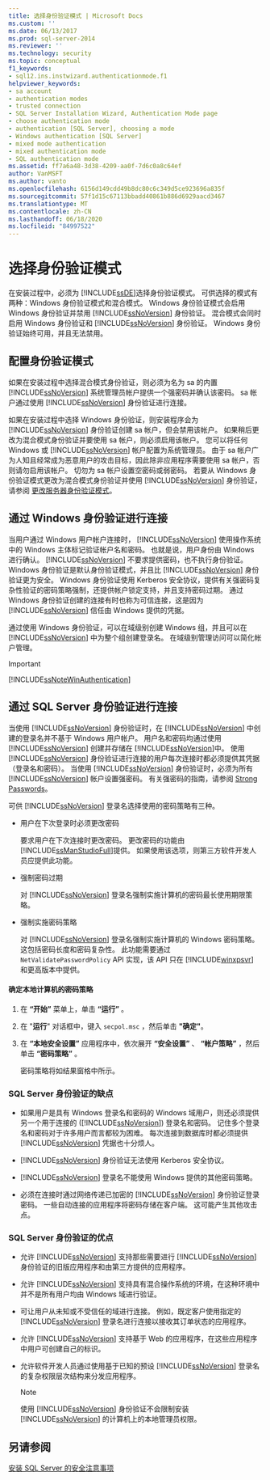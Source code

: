 ```yaml
---
title: 选择身份验证模式 | Microsoft Docs
ms.custom: ''
ms.date: 06/13/2017
ms.prod: sql-server-2014
ms.reviewer: ''
ms.technology: security
ms.topic: conceptual
f1_keywords:
- sql12.ins.instwizard.authenticationmode.f1
helpviewer_keywords:
- sa account
- authentication modes
- trusted connection
- SQL Server Installation Wizard, Authentication Mode page
- choose authentication mode
- authentication [SQL Server], choosing a mode
- Windows authentication [SQL Server]
- mixed mode authentication
- mixed authentication mode
- SQL authentication mode
ms.assetid: ff7a6a48-3d38-4209-aa0f-7d6c0a8c64ef
author: VanMSFT
ms.author: vanto
ms.openlocfilehash: 6156d149cdd49b8dc80c6c349d5ce923696a835f
ms.sourcegitcommit: 57f1d15c67113bbadd40861b886d6929aacd3467
ms.translationtype: MT
ms.contentlocale: zh-CN
ms.lasthandoff: 06/18/2020
ms.locfileid: "84997522"
---
```

# <a name="choose-an-authentication-mode"></a>选择身份验证模式
  在安装过程中，必须为 [!INCLUDE[ssDE](../../includes/ssde-md.md)]选择身份验证模式。 可供选择的模式有两种：Windows 身份验证模式和混合模式。 Windows 身份验证模式会启用 Windows 身份验证并禁用 [!INCLUDE[ssNoVersion](../../includes/ssnoversion-md.md)] 身份验证。 混合模式会同时启用 Windows 身份验证和 [!INCLUDE[ssNoVersion](../../includes/ssnoversion-md.md)] 身份验证。 Windows 身份验证始终可用，并且无法禁用。  
  
## <a name="configuring-the-authentication-mode"></a>配置身份验证模式  
 如果在安装过程中选择混合模式身份验证，则必须为名为 sa 的内置 [!INCLUDE[ssNoVersion](../../includes/ssnoversion-md.md)] 系统管理员帐户提供一个强密码并确认该密码。 sa 帐户通过使用 [!INCLUDE[ssNoVersion](../../includes/ssnoversion-md.md)] 身份验证进行连接。  
  
 如果在安装过程中选择 Windows 身份验证，则安装程序会为 [!INCLUDE[ssNoVersion](../../includes/ssnoversion-md.md)] 身份验证创建 sa 帐户，但会禁用该帐户。 如果稍后更改为混合模式身份验证并要使用 sa 帐户，则必须启用该帐户。 您可以将任何 Windows 或 [!INCLUDE[ssNoVersion](../../includes/ssnoversion-md.md)] 帐户配置为系统管理员。 由于 sa 帐户广为人知且经常成为恶意用户的攻击目标，因此除非应用程序需要使用 sa 帐户，否则请勿启用该帐户。 切勿为 sa 帐户设置空密码或弱密码。 若要从 Windows 身份验证模式更改为混合模式身份验证并使用 [!INCLUDE[ssNoVersion](../../includes/ssnoversion-md.md)] 身份验证，请参阅 [更改服务器身份验证模式](../../database-engine/configure-windows/change-server-authentication-mode.md)。  
  
## <a name="connecting-through-windows-authentication"></a>通过 Windows 身份验证进行连接  
 当用户通过 Windows 用户帐户连接时， [!INCLUDE[ssNoVersion](../../includes/ssnoversion-md.md)] 使用操作系统中的 Windows 主体标记验证帐户名和密码。 也就是说，用户身份由 Windows 进行确认。 [!INCLUDE[ssNoVersion](../../includes/ssnoversion-md.md)] 不要求提供密码，也不执行身份验证。 Windows 身份验证是默认身份验证模式，并且比 [!INCLUDE[ssNoVersion](../../includes/ssnoversion-md.md)] 身份验证更为安全。 Windows 身份验证使用 Kerberos 安全协议，提供有关强密码复杂性验证的密码策略强制，还提供帐户锁定支持，并且支持密码过期。 通过 Windows 身份验证创建的连接有时也称为可信连接，这是因为 [!INCLUDE[ssNoVersion](../../includes/ssnoversion-md.md)] 信任由 Windows 提供的凭据。  
  
 通过使用 Windows 身份验证，可以在域级别创建 Windows 组，并且可以在 [!INCLUDE[ssNoVersion](../../includes/ssnoversion-md.md)] 中为整个组创建登录名。 在域级别管理访问可以简化帐户管理。  
  
> [!IMPORTANT]  
>  [!INCLUDE[ssNoteWinAuthentication](../../includes/ssnotewinauthentication-md.md)]  
  
## <a name="connecting-through-sql-server-authentication"></a>通过 SQL Server 身份验证进行连接  
 当使用 [!INCLUDE[ssNoVersion](../../includes/ssnoversion-md.md)] 身份验证时，在 [!INCLUDE[ssNoVersion](../../includes/ssnoversion-md.md)] 中创建的登录名并不基于 Windows 用户帐户。 用户名和密码均通过使用 [!INCLUDE[ssNoVersion](../../includes/ssnoversion-md.md)] 创建并存储在 [!INCLUDE[ssNoVersion](../../includes/ssnoversion-md.md)]中。 使用 [!INCLUDE[ssNoVersion](../../includes/ssnoversion-md.md)] 身份验证进行连接的用户每次连接时都必须提供其凭据（登录名和密码）。 当使用 [!INCLUDE[ssNoVersion](../../includes/ssnoversion-md.md)] 身份验证时，必须为所有 [!INCLUDE[ssNoVersion](../../includes/ssnoversion-md.md)] 帐户设置强密码。 有关强密码的指南，请参阅 [Strong Passwords](strong-passwords.md)。  
  
 可供 [!INCLUDE[ssNoVersion](../../includes/ssnoversion-md.md)] 登录名选择使用的密码策略有三种。  
  
-   用户在下次登录时必须更改密码  
  
     要求用户在下次连接时更改密码。 更改密码的功能由 [!INCLUDE[ssManStudioFull](../../includes/ssmanstudiofull-md.md)]提供。 如果使用该选项，则第三方软件开发人员应提供此功能。  
  
-   强制密码过期  
  
     对 [!INCLUDE[ssNoVersion](../../includes/ssnoversion-md.md)] 登录名强制实施计算机的密码最长使用期限策略。  
  
-   强制实施密码策略  
  
     对 [!INCLUDE[ssNoVersion](../../includes/ssnoversion-md.md)] 登录名强制实施计算机的 Windows 密码策略。 这包括密码长度和密码复杂性。 此功能需要通过 `NetValidatePasswordPolicy` API 实现，该 API 只在 [!INCLUDE[winxpsvr](../../includes/winxpsvr-md.md)] 和更高版本中提供。  
  
#### <a name="to-determine-the-password-policies-of-the-local-computer"></a>确定本地计算机的密码策略  
  
1.  在 **“开始”** 菜单上，单击 **“运行”** 。  
  
2.  在 "**运行**" 对话框中，键入 `secpol.msc` ，然后单击 **"确定"**。  
  
3.  在 **“本地安全设置”** 应用程序中，依次展开 **“安全设置”** 、 **“帐户策略”** ，然后单击 **“密码策略”** 。  
  
     密码策略将如结果窗格中所示。  
  
### <a name="disadvantages-of-sql-server-authentication"></a>SQL Server 身份验证的缺点  
  
-   如果用户是具有 Windows 登录名和密码的 Windows 域用户，则还必须提供另一个用于连接的 ([!INCLUDE[ssNoVersion](../../includes/ssnoversion-md.md)]) 登录名和密码。 记住多个登录名和密码对于许多用户而言都较为困难。 每次连接到数据库时都必须提供 [!INCLUDE[ssNoVersion](../../includes/ssnoversion-md.md)] 凭据也十分烦人。  
  
-   [!INCLUDE[ssNoVersion](../../includes/ssnoversion-md.md)] 身份验证无法使用 Kerberos 安全协议。  
  
-   [!INCLUDE[ssNoVersion](../../includes/ssnoversion-md.md)] 登录名不能使用 Windows 提供的其他密码策略。  
  
-   必须在连接时通过网络传递已加密的 [!INCLUDE[ssNoVersion](../../includes/ssnoversion-md.md)] 身份验证登录密码。 一些自动连接的应用程序将密码存储在客户端。 这可能产生其他攻击点。  
  
### <a name="advantages-of-sql-server-authentication"></a>SQL Server 身份验证的优点  
  
-   允许 [!INCLUDE[ssNoVersion](../../includes/ssnoversion-md.md)] 支持那些需要进行 [!INCLUDE[ssNoVersion](../../includes/ssnoversion-md.md)] 身份验证的旧版应用程序和由第三方提供的应用程序。  
  
-   允许 [!INCLUDE[ssNoVersion](../../includes/ssnoversion-md.md)] 支持具有混合操作系统的环境，在这种环境中并不是所有用户均由 Windows 域进行验证。  
  
-   可让用户从未知或不受信任的域进行连接。 例如，既定客户使用指定的 [!INCLUDE[ssNoVersion](../../includes/ssnoversion-md.md)] 登录名进行连接以接收其订单状态的应用程序。  
  
-   允许 [!INCLUDE[ssNoVersion](../../includes/ssnoversion-md.md)] 支持基于 Web 的应用程序，在这些应用程序中用户可创建自己的标识。  
  
-   允许软件开发人员通过使用基于已知的预设 [!INCLUDE[ssNoVersion](../../includes/ssnoversion-md.md)] 登录名的复杂权限层次结构来分发应用程序。  
  
    > [!NOTE]  
    >  使用 [!INCLUDE[ssNoVersion](../../includes/ssnoversion-md.md)] 身份验证不会限制安装 [!INCLUDE[ssNoVersion](../../includes/ssnoversion-md.md)] 的计算机上的本地管理员权限。  
  
## <a name="see-also"></a>另请参阅  
 [安装 SQL Server 的安全注意事项](../../sql-server/install/security-considerations-for-a-sql-server-installation.md)  
  
  

